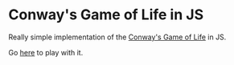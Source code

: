 # Conway's Game of Life in JS

Really simple implementation of the [Conway's Game of Life](https://en.wikipedia.org/wiki/Conway's_Game_of_Life) in JS.

Go [here](https://ndrisso.github.io/game-of-life/) to play with it.

